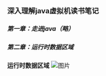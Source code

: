 ### 深入理解java虚拟机读书笔记

##### 第一章：走进java（略）

##### 第二章：运行时数据区域

**运行时数据区域**
![图片](D:/others/notes/head__2018322.jpg)

